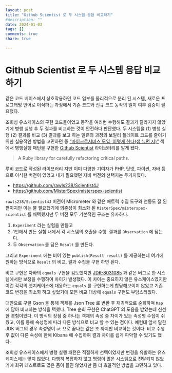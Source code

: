 ```yaml
---
layout: post
title: "Github Scientist 로 두 시스템 응답 비교하기"
#description: ""
date: 2024-01-03
tags: []
comments: true
share: true

---
```


# Github Scientist 로 두 시스템 응답 비교하기

같은 코드 베이스에서 상호작용하던 코드 일부를 물리적으로 분리 된 시스템, 새로운 프로그래밍 언어로 이식하는 과정에서 기존 코드와 신규 코드 동작의 일치 여부 검증이 필요했다.

조회성 유스케이스의 구현 코드들이었고 동작을 여러번 수행해도 결과가 달라지지 않았기에 병행 실행 후 두 결과를 비교하는 것이 안전하다 판단했다. 
두 시스템을 (1) 병행 실행 (2) 결과를 비교 (3) 결과를 보고 하는 일련의 과정의 보일러 플레이트 코드를 줄이기 위한 실용적인 방법을 고민하던 중 [“마이크로서비스 도입, 이렇게 한다(샘 뉴먼 저)”](https://search.shopping.naver.com/book/catalog/32485088006?cat_id=50010921&frm=PBOKPRO&query=%EB%A7%88%EC%9D%B4%ED%81%AC%EB%A1%9C%EC%84%9C%EB%B9%84%EC%8A%A4+%EB%8F%84%EC%9E%85%2C+%EC%9D%B4%EB%A0%87%EA%B2%8C+%ED%95%9C%EB%8B%A4&NaPm=ct%3Dlqx6b7co%7Cci%3D4a5f92a3a4069ea32790815ec27ec1f9b59b50f6%7Ctr%3Dboknx%7Csn%3D95694%7Chk%3Dbc572c04ec637074e2975abede999d09a3a0df47) 책에서 병행실행 패턴을 구현한 [Github Scientist](https://github.com/github/scientist) 라이브러리를 알게 됐다.

> A Ruby library for carefully refactoring critical paths.

루비 코드로 작성된 라이브러리 지만 이미 다양한 기여자가 PHP, 닷넷, 파이썬, 자바 등으로 이식한 버전이 있었고 내가 필요했던 자바 버전의 선택지는 두가지였다.

- https://github.com/rawls238/Scientist4J
- https://github.com/MisterSpex/misterspex-scientist

`rawls238/Scientist4J` 버전이 Micrometer 와 같은 매트릭 수집 도구와 연동도 잘 된 편이지만 이는 불 필요했기에 의존성이 최소화 된 `MisterSpex/misterspex-scientist` 를 채택했지만 두 버전 모두 기본적인 구조는 유사하다.
1. `Experiment` 라는 실험을 만들고
2. 1번에서 만든 실험 내에서 각 시스템의 호출을 수행. 결과를 `Observation` 에 담는다.
3. 두 `Observation` 를 담은 `Result` 를 만든다.

그리고 `Experiment` 에는 비어 있는 `publish(Result result)` 를 제공하는데 여기에 원하는 방식으로 `Result` 의 비교, 결과 수집을 구현 하면 된다.

비교 구현은 자바의 `equals` 구현을 검토했지만 [JDK-8031085](https://bugs.openjdk.org/browse/JDK-8031085) 과 같은 버그로 한 시스템에서만 보정을 수행하여 차이가 발생했다. 이 차이는 중요하지 않은 유스케이스였지만 이런 각각의 엣지케이스에 대응하는 `equals` 를 구현하는게 합당해보이지 않았고 기존 코드 변경을 최소화 하고 싶었기에 모든 비교 대상에 `equals` 구현도 부담스러웠다.

대안으로 구글 Gson 을 통해 객체를 Json Tree 로 변환 후 재귀적으로 순회하며 `Map` 에 담아 비교하는 방식을 택했다. Tree 순회 구현은 ChatGPT 의 도움을 받았는데 신선한 경험이었다.
이 방식의 장점 중 하나는 객체의 속성 중 차이가 있는 속성명 수집이 쉬웠고, 이를 통해 속성명에 따라 다른 방식으로 비교 할 수 있는 점이다. 예컨대 앞서 말한 JDK 버그의 경우 속성명이 `at` 으로 끝나는 값은 초 까지만 비교하는 것이다. 
비교 수행 후 값이 다른 속성에 한해 Kibana 에 수집하여 결과 차이를 쉽게 파악할 수 있기도 했다.

조회성 유스케이스에서 병행 실행 패턴은 적절하게 선택이었지만 변경을 유발하는 유스케이스에는 맞지 않았다. 다행히 복잡하지 않고 명령이 많은 시스템으로 전달되지 않았기에 회귀 테스트로도 많은 품이 들진 않았지만 좀 더 효율적인 방법을 고민하고 있다.